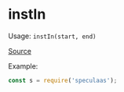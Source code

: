instIn
=====

Usage: ```instIn(start, end)```

[Source](https://github.com/mrijk/speculaas/blob/master/lib/instIn.js)

Example:

```js
const s = require('speculaas');
```
